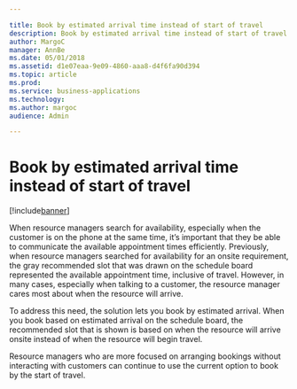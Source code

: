 ```yaml
---

title: Book by estimated arrival time instead of start of travel
description: Book by estimated arrival time instead of start of travel
author: MargoC
manager: AnnBe
ms.date: 05/01/2018
ms.assetid: d1e07eaa-9e09-4860-aaa8-d4f6fa90d394
ms.topic: article
ms.prod: 
ms.service: business-applications
ms.technology: 
ms.author: margoc
audience: Admin

---
```

#  Book by estimated arrival time instead of start of travel




[!include[banner](../../includes/banner.md)]

When resource managers search for availability, especially when the customer is
on the phone at the same time, it’s important that they be able to communicate
the available appointment times efficiently. Previously, when resource managers
searched for availability for an onsite requirement, the gray recommended slot
that was drawn on the schedule board represented the available appointment time,
inclusive of travel. However, in many cases, especially when talking to a
customer, the resource manager cares most about when the resource will arrive.

To address this need, the solution lets you book by estimated arrival. When you
book based on estimated arrival on the schedule board, the recommended slot that
is shown is based on when the resource will arrive onsite instead of when the
resource will begin travel.

Resource managers who are more focused on arranging bookings without interacting
with customers can continue to use the current option to book by the start of
travel.
